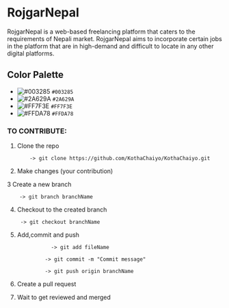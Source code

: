 # RojgarNepal

RojgarNepal is a web-based freelancing platform that caters to the requirements of Nepali market. RojgarNepal aims to incorporate certain jobs in the platform that are in high-demand and difficult to locate in any other digital platforms.

## Color Palette

- ![#003285](https://via.placeholder.com/15/003285/000000?text=+) `#003285`
- ![#2A629A](https://via.placeholder.com/15/2A629A/000000?text=+) `#2A629A`
- ![#FF7F3E](https://via.placeholder.com/15/FF7F3E/000000?text=+) `#FF7F3E`
- ![#FFDA78](https://via.placeholder.com/15/FFDA78/000000?text=+) `#FFDA78`

### TO CONTRIBUTE:

1. Clone the repo
   
           -> git clone https://github.com/KothaChaiyo/KothaChaiyo.git
   


2. Make changes (your contribution)

3 Create a new branch

        -> git branch branchName

4. Checkout to the created branch

        -> git checkout branchName 
    
4. Add,commit and push 


                  -> git add fileName

                -> git commit -m "Commit message"

                -> git push origin branchName 

6. Create a pull request 

7. Wait to get reviewed and merged









